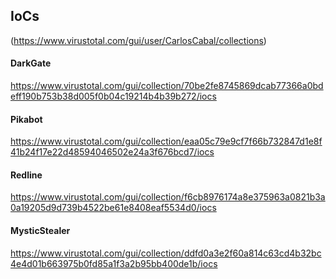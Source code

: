 ## IoCs
(https://www.virustotal.com/gui/user/CarlosCabal/collections)

#### DarkGate
https://www.virustotal.com/gui/collection/70be2fe8745869dcab77366a0bdeff190b753b38d005f0b04c19214b4b39b272/iocs

#### Pikabot
https://www.virustotal.com/gui/collection/eaa05c79e9cf7f66b732847d1e8f41b24f17e22d48594046502e24a3f676bcd7/iocs

#### Redline
https://www.virustotal.com/gui/collection/f6cb8976174a8e375963a0821b3a0a19205d9d739b4522be61e8408eaf5534d0/iocs

#### MysticStealer
https://www.virustotal.com/gui/collection/ddfd0a3e2f60a814c63cd4b32bc4e4d01b663975b0fd85a1f3a2b95bb400de1b/iocs
